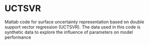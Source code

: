 # UCTSVR
Matlab code for surface uncertainty representation based on double support vector regression (UCTSVR). The data used in this code is synthetic data to explore the influence of parameters on model performance

